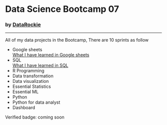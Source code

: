 # Data Science Bootcamp 07
### by [DataRockie](https://www.facebook.com/datarockie/)
---
All of my data projects in the Bootcamp, There are 10 sprints as follow
- Google sheets\
  [What I have learned in Google sheets](https://www.notion.so/pakornlkchs/Sprint-01-Google-sheets-a93a5cdc7470423594f99b179b9ec818?pvs=4)
- SQL\
  [What I have learned in SQL](https://www.notion.so/pakornlkchs/Sprint-02-SQL-10e8a69ff4b04e68b0313d3ed7ccc42c?pvs=4)
- R Programming
- Data transformation
- Data visualization
- Essential Statistics
- Essential ML
- Python
- Python for data analyst
- Dashboard

Verified badge: coming soon
